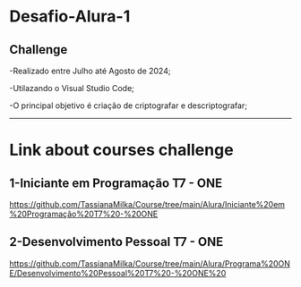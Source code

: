 # Desafio-Alura-1

## Challenge


-Realizado entre Julho até Agosto de 2024;

-Utilazando o Visual Studio Code;

-O principal objetivo é criação de criptografar e descriptografar;









--------------------------------------------------------------------------------------------------------------------------------

# Link  about courses challenge 


## 1-Iniciante em Programação T7 - ONE

https://github.com/TassianaMilka/Course/tree/main/Alura/Iniciante%20em%20Programação%20T7%20-%20ONE


## 2-Desenvolvimento Pessoal T7 - ONE

https://github.com/TassianaMilka/Course/tree/main/Alura/Programa%20ONE/Desenvolvimento%20Pessoal%20T7%20-%20ONE%20


